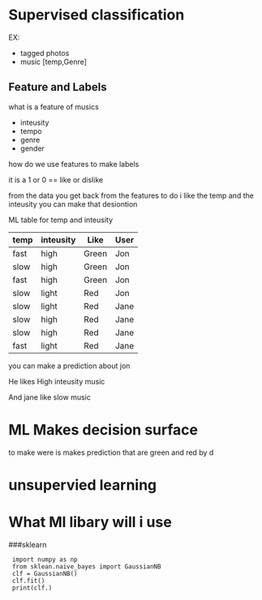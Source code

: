 # Supervised classification 

EX: 
- tagged photos
- music [temp,Genre] 

## Feature and Labels 
what is a feature of musics
- inteusity 
- tempo
- genre 
- gender 

how do we use features to make labels 

it is a 1 or 0  == like or dislike 

from the data you get back from the features to do i like the 
temp and the inteusity you can make that desiontion 


ML table for temp and inteusity

|temp |inteusity|Like|User|
|-----|---------|----|---|
|fast|high| Green|Jon
|slow|high| Green|Jon
|fast|high| Green|Jon
|slow|light| Red|Jon
|slow|light|Red| Jane|
|slow|high|Red| Jane|
|slow|high|Red| Jane|
|fast|light|Red| Jane|

you can make a prediction about jon 

He likes High inteusity music 

And jane like 
slow music 
# ML Makes decision surface 
to make were is makes prediction that are green and red by d
# unsupervied learning 

# What Ml libary will i use 

###sklearn 
```
 import numpy as np 
 from sklean.naive_bayes import GaussianNB
 clf = GaussianNB()
 clf.fit()
 print(clf.)

```


